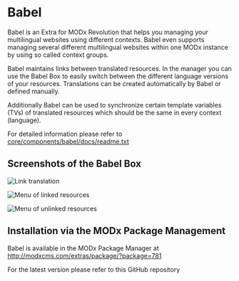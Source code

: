 Babel
=============

Babel is an Extra for MODx Revolution that helps you managing your multilingual
websites using different contexts. Babel even supports managing several different
multilingual websites within one MODx instance by using so called context groups.

Babel maintains links between translated resources. In the manager you can use
the Babel Box to easily switch between the different language versions
of your resources. Translations can be created automatically by Babel or defined
manually.

Additionally Babel can be used to synchronize certain template variables (TVs)
of translated resources which should be the same in every context (language).

For detailed information please refer to [core/components/babel/docs/readme.txt](https://github.com/mikrobi/babel/blob/master/core/components/babel/docs/readme.txt "readme.txt")

Screenshots of the Babel Box
-------------
![Link translation](https://github.com/mikrobi/babel/raw/master/screenshots/babel-linking-window.png "Link translation")

![Menu of linked resources](https://github.com/mikrobi/babel/raw/master/screenshots/babel-linked-menu.png "Menu of linked resources")

![Menu of unlinked resources](https://github.com/mikrobi/babel/raw/master/screenshots/babel-unlinked-menu.png "Menu of unlinked resources")


Installation via the MODx Package Management
-------------

Babel is available in the MODx Package Manager at <http://modxcms.com/extras/package/?package=781>

For the latest version please refer to this GitHub repository